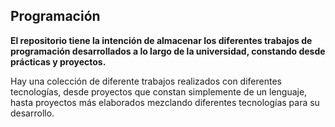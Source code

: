 ## Programación


**El repositorio tiene la intención de almacenar los diferentes trabajos de programación desarrollados 
a lo largo de la universidad, constando desde prácticas y proyectos.**

Hay una colección de diferente trabajos realizados con diferentes tecnologías, desde proyectos que constan simplemente
de un lenguaje, hasta proyectos más elaborados mezclando diferentes tecnologías para su desarrollo.

